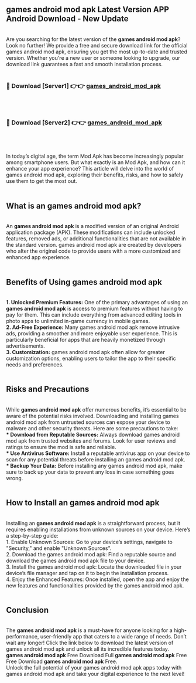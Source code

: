 ## games android mod apk Latest Version APP Android Download - New Update
<br>
Are you searching for the latest version of the <strong>games android mod apk</strong>? Look no further! We provide a free and secure download link for the official games android mod apk, ensuring you get the most up-to-date and trusted version. Whether you're a new user or someone looking to upgrade, our download link guarantees a fast and smooth installation process.
<br>
<br>
<h3>🔴 Download [Server1] 👉👉 <a href="https://modyolo.store/games+android+mod+apk">games_android_mod_apk</a></h3><br>
<br>
<h3>🔴 Download [Server2] 👉👉 <a href="https://modyolo.store/games+android+mod+apk">games_android_mod_apk</a></h3><br>
<br>
<br>
In today’s digital age, the term Mod Apk has become increasingly popular among smartphone users. But what exactly is an Mod Apk, and how can it enhance your app experience? This article will delve into the world of games android mod apk, exploring their benefits, risks, and how to safely use them to get the most out.
<br>
<br>
<h2>What is an games android mod apk?</h2>
<br>
An <strong>games android mod apk</strong> is a modified version of an original Android application package (APK). These modifications can include unlocked features, removed ads, or additional functionalities that are not available in the standard version. games android mod apk are created by developers who alter the original code to provide users with a more customized and enhanced app experience.
<br>
<br>
<h2>Benefits of Using games android mod apk</h2>
<br>
<strong> 1. Unlocked Premium Features:</strong> One of the primary advantages of using an <strong>games android mod apk</strong> is access to premium features without having to pay for them. This can include everything from advanced editing tools in photo apps to unlimited in-game currency in mobile games.
<br>
<strong> 2. Ad-Free Experience:</strong> Many games android mod apk remove intrusive ads, providing a smoother and more enjoyable user experience. This is particularly beneficial for apps that are heavily monetized through advertisements.
<br>
<strong> 3. Customization:</strong> games android mod apk often allow for greater customization options, enabling users to tailor the app to their specific needs and preferences.
<br>
<br>
<h2>Risks and Precautions</h2>
<br>
While <strong>games android mod apk</strong> offer numerous benefits, it’s essential to be aware of the potential risks involved. Downloading and installing games android mod apk from untrusted sources can expose your device to malware and other security threats. Here are some precautions to take:
<br>
<strong> * Download from Reputable Sources:</strong> Always download games android mod apk from trusted websites and forums. Look for user reviews and ratings to ensure the mod is safe and reliable.
<br>
<strong> * Use Antivirus Software:</strong> Install a reputable antivirus app on your device to scan for any potential threats before installing an games android mod apk.
<br>
<strong> * Backup Your Data:</strong> Before installing any games android mod apk, make sure to back up your data to prevent any loss in case something goes wrong.
<br>
<br>
<h2>How to Install an games android mod apk</h2>
<br>
Installing an <strong>games android mod apk</strong> is a straightforward process, but it requires enabling installations from unknown sources on your device. Here’s a step-by-step guide:
<br>
 1. Enable Unknown Sources: Go to your device’s settings, navigate to "Security," and enable "Unknown Sources".
<br>
 2. Download the games android mod apk: Find a reputable source and download the games android mod apk file to your device.
<br>
 3. Install the games android mod apk: Locate the downloaded file in your device’s file manager and tap on it to begin the installation process.
<br>
 4. Enjoy the Enhanced Features: Once installed, open the app and enjoy the new features and functionalities provided by the games android mod apk.
<br>
<br>
<h2><strong>Conclusion</strong></h2>
<br>
The <strong>games android mod apk</strong> is a must-have for anyone looking for a high-performance, user-friendly app that caters to a wide range of needs. Don’t wait any longer! Click the link below to download the latest version of games android mod apk and unlock all its incredible features today.
<br>
<strong>games android mod apk</strong> Free Download Full <strong>games android mod apk</strong> Free Free Download <strong>games android mod apk</strong> Free.
<br>
Unlock the full potential of your games android mod apk apps today with games android mod apk and take your digital experience to the next level!